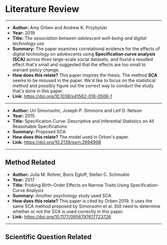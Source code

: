 # Literature Review

* * *

- **Author:** Amy Orben and Andrew K. Przybylski
- **Year:** 2019
- **Title:** *The association between adolescent well-being and digital technology use*
- **Summary:** The paper examines correlational evidence for the effects of digital technology on adolescents using **Specification curve analysis (SCA)** across *three* large-scale social datasets, and found a resulted effect that's small and suggested that the effects are too small to warrant policy change. 
- **How does this relate?** This paper inspires the thesis. The method **SCA** seems to be misused in the paper. We'd like to focus on the statistical method and possibly figure out the correct way to conduct the study that's done in this paper. 
- **Link:** https://doi.org/10.1038/s41562-018-0506-1

* * *

- **Author:** Uri Simonsohn, Joseph P. Simmons and Leif D. Nelson
- **Year:** 2015
- **Title:** Specification Curve: Descriptive and Inferential Statistics on All Reasonable Specifications
- **Summary:** Proposed SCA
- **How does this relate?** The model used in Orben's paper. 
- **Link:** https://doi.org/10.2139/ssrn.2694998

* * *

## Method Related


- **Author:** Julia M. Rohrer, Boris Egloff, Stefan C. Schmukle
- **Year:** 2017
- **Title:** Probing Birth-Order Effects on Narrow Traits Using Specification-Curve Analysis
- **Summary:** Another psychology study used SCA
- **How does this relate?** This paper is cited by Orben 2019. It uses the same SCA method proposed by Simonsohn et al. Still need to determine whether or not the SCA is used correctly in this paper. 
- **Link:** https://doi.org/10.1177/0956797617723726

* * *


## Scientific Question Related

